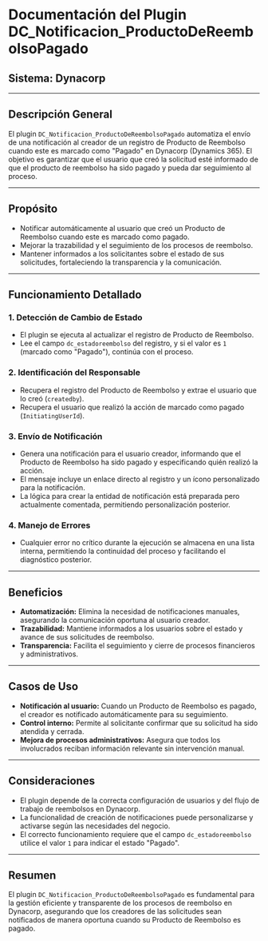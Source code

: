 # Documentación del Plugin DC_Notificacion_ProductoDeReembolsoPagado

## Sistema: Dynacorp

---

## Descripción General

El plugin `DC_Notificacion_ProductoDeReembolsoPagado` automatiza el envío de una notificación al creador de un registro de Producto de Reembolso cuando este es marcado como "Pagado" en Dynacorp (Dynamics 365). El objetivo es garantizar que el usuario que creó la solicitud esté informado de que el producto de reembolso ha sido pagado y pueda dar seguimiento al proceso.

---

## Propósito

- Notificar automáticamente al usuario que creó un Producto de Reembolso cuando este es marcado como pagado.
- Mejorar la trazabilidad y el seguimiento de los procesos de reembolso.
- Mantener informados a los solicitantes sobre el estado de sus solicitudes, fortaleciendo la transparencia y la comunicación.

---

## Funcionamiento Detallado

### 1. Detección de Cambio de Estado

- El plugin se ejecuta al actualizar el registro de Producto de Reembolso.
- Lee el campo `dc_estadoreembolso` del registro, y si el valor es `1` (marcado como "Pagado"), continúa con el proceso.

### 2. Identificación del Responsable

- Recupera el registro del Producto de Reembolso y extrae el usuario que lo creó (`createdby`).
- Recupera el usuario que realizó la acción de marcado como pagado (`InitiatingUserId`).

### 3. Envío de Notificación

- Genera una notificación para el usuario creador, informando que el Producto de Reembolso ha sido pagado y especificando quién realizó la acción.
- El mensaje incluye un enlace directo al registro y un ícono personalizado para la notificación.
- La lógica para crear la entidad de notificación está preparada pero actualmente comentada, permitiendo personalización posterior.

### 4. Manejo de Errores

- Cualquier error no crítico durante la ejecución se almacena en una lista interna, permitiendo la continuidad del proceso y facilitando el diagnóstico posterior.

---

## Beneficios

- **Automatización:** Elimina la necesidad de notificaciones manuales, asegurando la comunicación oportuna al usuario creador.
- **Trazabilidad:** Mantiene informados a los usuarios sobre el estado y avance de sus solicitudes de reembolso.
- **Transparencia:** Facilita el seguimiento y cierre de procesos financieros y administrativos.

---

## Casos de Uso

- **Notificación al usuario:** Cuando un Producto de Reembolso es pagado, el creador es notificado automáticamente para su seguimiento.
- **Control interno:** Permite al solicitante confirmar que su solicitud ha sido atendida y cerrada.
- **Mejora de procesos administrativos:** Asegura que todos los involucrados reciban información relevante sin intervención manual.

---

## Consideraciones

- El plugin depende de la correcta configuración de usuarios y del flujo de trabajo de reembolsos en Dynacorp.
- La funcionalidad de creación de notificaciones puede personalizarse y activarse según las necesidades del negocio.
- El correcto funcionamiento requiere que el campo `dc_estadoreembolso` utilice el valor `1` para indicar el estado "Pagado".

---

## Resumen

El plugin `DC_Notificacion_ProductoDeReembolsoPagado` es fundamental para la gestión eficiente y transparente de los procesos de reembolso en Dynacorp, asegurando que los creadores de las solicitudes sean notificados de manera oportuna cuando su Producto de Reembolso es pagado.